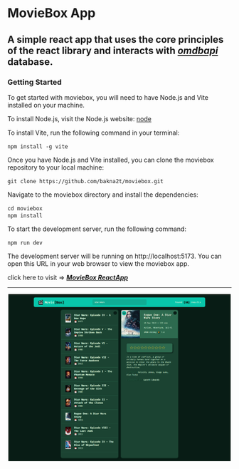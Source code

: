 # MovieBox App

## A simple react app that uses the core principles of the react library and interacts with [_omdbapi_](https://omdbapi.com) database.

### Getting Started

To get started with moviebox, you will need to have Node.js and Vite installed on your machine.

To install Node.js, visit the Node.js website: [node](https://nodejs.org)

To install Vite, run the following command in your terminal:

```
npm install -g vite
```

Once you have Node.js and Vite installed, you can clone the moviebox repository to your local machine:

```
git clone https://github.com/bakna2t/moviebox.git
```

Navigate to the moviebox directory and install the dependencies:

```
cd moviebox
npm install
```

To start the development server, run the following command:

```
npm run dev
```

The development server will be running on http://localhost:5173. You can open this URL in your web browser to view the moviebox app.

click here to visit => [_**MovieBox ReactApp**_](https://moviebox-ok.vercel.app/)

---

<div align="center">
    <p style="width: 500px;">
        <a href="https://moviebox-ok.vercel.app/" target="_blank" >
            <img alt="MovieBox Webapp" src ="./public/mb-readme.png" width="600">
        </a>
    </p>
</div>
